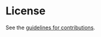 # License

See the
[guidelines for contributions](https://github.com/siyengar/quic-url/blob/master/CONTRIBUTING.md).
